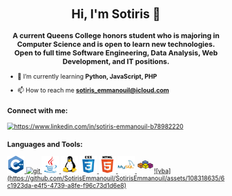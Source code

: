 <h1 align="center">Hi, I'm Sotiris 👋</h1>
<h3 align="center">A current Queens College honors student who is majoring in Computer Science and is open to learn new technologies. Open to full time Software Engineering, Data Analysis, Web Development, and IT positions. </h3>

- 🌱 I’m currently learning **Python, JavaScript, PHP**

- 📫 How to reach me **sotiris_emmanouil@icloud.com**

<h3 align="left">Connect with me:</h3>
<p align="left">
<a href="https://www.linkedin.com/in/sotiris-emmanouil-b78982220" target="blank"><img align="center" src="https://raw.githubusercontent.com/rahuldkjain/github-profile-readme-generator/master/src/images/icons/Social/linked-in-alt.svg" alt="https://www.linkedin.com/in/sotiris-emmanouil-b78982220" height="30" width="40" /></a>
</p>

<h3 align="left">Languages and Tools:</h3>
<p align="left"> <a href="https://www.w3schools.com/cpp/" target="_blank" rel="noreferrer"> <img src="https://raw.githubusercontent.com/devicons/devicon/master/icons/cplusplus/cplusplus-original.svg" alt="cplusplus" width="40" height="40"/> </a> <a href="https://git-scm.com/" target="_blank" rel="noreferrer"> <img src="https://www.vectorlogo.zone/logos/git-scm/git-scm-icon.svg" alt="git" width="40" height="40"/> </a> <a href="https://www.java.com" target="_blank" rel="noreferrer"> <img src="https://raw.githubusercontent.com/devicons/devicon/master/icons/java/java-original.svg" alt="java" width="40" height="40"/> </a> <a href="https://www.linux.org/" target="_blank" rel="noreferrer"> <img src="https://raw.githubusercontent.com/devicons/devicon/master/icons/linux/linux-original.svg" alt="linux" width="40" height="40"/></a> <a href="https://www.w3schools.com/css/" target="_blank" rel="noreferrer"> <img src="https://raw.githubusercontent.com/devicons/devicon/master/icons/css3/css3-original-wordmark.svg" alt="css3" width="40" height="40"/> </a> <a href="https://www.w3.org/html/" target="_blank" rel="noreferrer"> <img src="https://raw.githubusercontent.com/devicons/devicon/master/icons/html5/html5-original-wordmark.svg" alt="html5" width="40" height="40"/> </a> <a href="https://www.mysql.com/" target="_blank" rel="noreferrer"> <img src="https://raw.githubusercontent.com/devicons/devicon/master/icons/mysql/mysql-original-wordmark.svg" alt="mysql" width="40" height="40"/> </a>
<a href = https://learn.microsoft.com/en-us/office/vba/library-reference/concepts/getting-started-with-vba-in-office target="_blank" rel="noreferrer"><?xml version="1.0" encoding="utf-8"?><!-- Uploaded to: SVG Repo, www.svgrepo.com, Generator: SVG Repo Mixer Tools -->
<svg width="40" height="40" viewBox="0 0 32 32" xmlns="http://www.w3.org/2000/svg"><title>file_type_vba</title><polygon points="10.457 11.092 16.014 13.839 16.014 18.307 10.457 15.382 10.457 11.092" style="fill:#6483c0"/><path d="M16.2,18.613l-5.926-3.12V10.8L16.2,13.724ZM10.642,15.27,15.83,18V13.953l-5.188-2.564Z"/><polygon points="16.371 13.839 16.371 18.307 21.315 15.814 21.315 11.354 16.371 13.839" style="fill:#6483c0"/><path d="M16.186,18.607V13.725l5.313-2.67v4.873Zm.369-4.655v4.055L21.13,15.7V11.653Z"/><polygon points="10.703 10.797 16.186 13.58 21.082 11.064 15.777 8.389 10.703 10.797" style="fill:#6483c0"/><path d="M16.187,13.788l-5.9-3,5.5-2.608,5.709,2.879ZM11.122,10.8l5.064,2.57,4.49-2.308-4.9-2.471Z"/><polygon points="18.957 15.829 24.515 18.575 24.515 23.043 18.957 20.118 18.957 15.829" style="fill:#952781"/><path d="M24.7,23.349l-5.926-3.12v-4.7L24.7,18.46Zm-5.557-3.343,5.188,2.731V18.689l-5.188-2.564Z"/><polygon points="24.871 18.575 24.871 23.043 29.815 20.55 29.815 16.09 24.871 18.575" style="fill:#952781"/><path d="M24.687,23.343V18.461L30,15.791v4.873Zm.369-4.655v4.055l4.575-2.308V16.389Z"/><polygon points="19.203 15.546 24.687 18.329 29.583 15.812 24.364 13.346 19.203 15.546" style="fill:#952781"/><path d="M24.687,18.536l-5.92-3.005,5.6-2.387L30,15.805ZM19.64,15.56l5.046,2.561,4.479-2.3-4.806-2.27Z"/><polygon points="2.19 15.496 7.748 18.243 7.748 22.711 2.19 19.786 2.19 15.496" style="fill:#d87b30"/><path d="M7.932,23.017,2.006,19.9V15.2l5.926,2.929ZM2.375,19.674l5.188,2.731V18.357L2.375,15.793Z"/><polygon points="8.104 18.243 8.104 22.711 13.048 20.218 13.048 15.758 8.104 18.243" style="fill:#d87b30"/><path d="M7.92,23.011V18.129l5.313-2.67v4.873Zm.369-4.655v4.055L12.864,20.1V16.057Z"/><polygon points="2.436 15.213 7.92 17.997 12.816 15.48 7.597 13.014 2.436 15.213" style="fill:#d87b30"/><path d="M7.92,18.2,2,15.2l5.6-2.387,5.632,2.661ZM2.873,15.228l5.046,2.561,4.479-2.3-4.806-2.27Z"/><polygon points="10.875 16.296 16.432 19.042 16.432 23.511 10.875 20.585 10.875 16.296" style="fill:#e0d400"/><path d="M16.617,23.816,10.691,20.7V16l5.926,2.929ZM11.06,20.474l5.188,2.731V19.157L11.06,16.593Z"/><polygon points="16.789 19.042 16.789 23.511 21.733 21.017 21.733 16.557 16.789 19.042" style="fill:#e0d400"/><path d="M16.6,23.811V18.929l5.313-2.67v4.873Zm.369-4.655v4.055L21.549,20.9V16.857Z"/><polygon points="11.121 16.001 16.605 18.784 21.501 16.267 16.196 13.593 11.121 16.001" style="fill:#e0d400"/><path d="M16.605,18.991l-5.9-3,5.5-2.608,5.709,2.879ZM11.54,16.006l5.064,2.57,4.49-2.308-4.9-2.471Z"/></svg>![vba](https://github.com/SotirisEmmanouil/SotirisEmmanouil/assets/108318635/6c1923da-e4f5-4739-a8fe-f96c73d1d6e8)</a></p>
